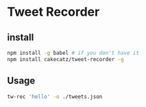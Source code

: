 # Tweet Recorder

## install

```bash
npm install -g babel # if you don't have it
npm install cakecatz/tweet-recorder -g
```

## Usage
```bash
tw-rec 'hello' -o ./tweets.json
```